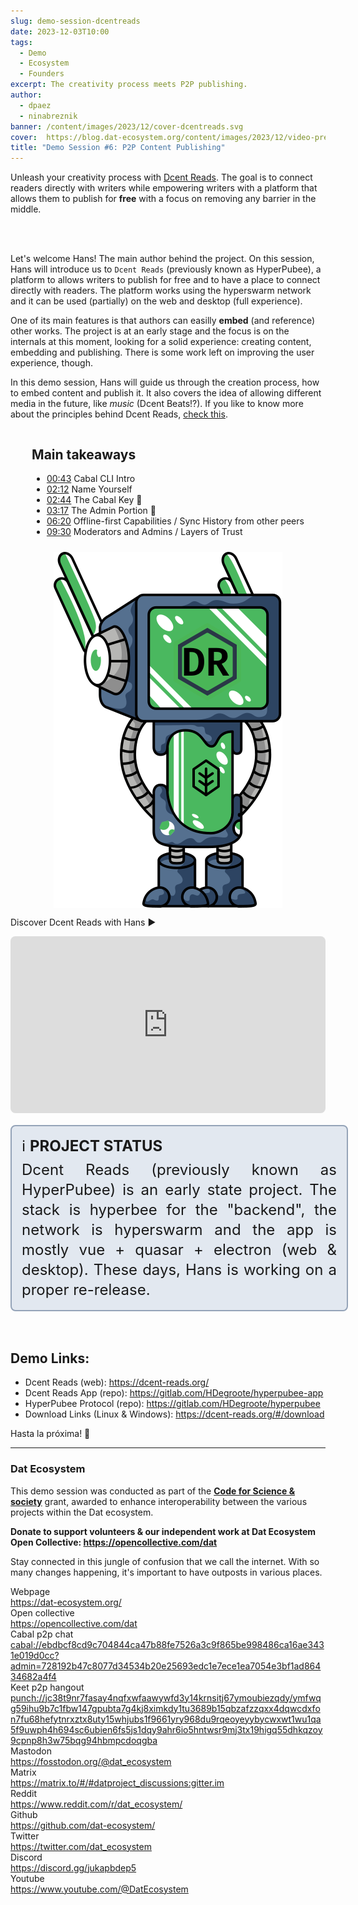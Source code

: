 ```yaml
---
slug: demo-session-dcentreads
date: 2023-12-03T10:00
tags:
  - Demo
  - Ecosystem
  - Founders
excerpt: The creativity process meets P2P publishing.
author:
  - dpaez
  - ninabreznik
banner: /content/images/2023/12/cover-dcentreads.svg
cover:  https://blog.dat-ecosystem.org/content/images/2023/12/video-preview-dcentreads.png
title: "Demo Session #6: P2P Content Publishing"
---
```


<div>
Unleash your creativity process with <a href='https://dcent-reads.org/'>Dcent Reads</a>. The goal is to connect readers directly with writers while empowering writers with a platform that allows them to publish for <b>free</b> with a focus on removing any barrier in the middle.

<br/><br/>

Let's welcome Hans! The main author behind the project. On this session, Hans will introduce us to `Dcent Reads` (previously known as HyperPubee), a platform to allows writers to publish for free and to have a place to connect directly with readers.
The platform works using the hyperswarm network and it can be used (partially) on the web and desktop (full experience).

One of its main features is that authors can easilly **embed** (and reference) other works. The project is at an early stage and the focus is on the internals at this moment, looking for a solid experience: creating content, embedding and publishing. There is some work left on improving the user experience, though.


In this demo session, Hans will guide us through the creation process, how to embed content and publish it. It also covers the idea of allowing different media in the future, like _music_ (Dcent Beats!?). If you like to know more about the principles behind Dcent Reads, [check this](https://dcent-reads.org/#/about).

<div class="container">
  <div class="image">
    <img src="/content/images/2023/12/demo-dcentreads.svg" alt="dcent reads logo (DR) with dat robot" style="width: 100%;" />
  </div>
  <div>
  <h2>Main takeaways</h2>

  - [00:43](https://youtu.be/0NeCCONtsoM?t=43) Cabal CLI Intro
  - [02:12](https://youtu.be/0NeCCONtsoM?t=132) Name Yourself
  - [02:44](https://youtu.be/0NeCCONtsoM?t=164) The Cabal Key 🔑
  - [03:17](https://youtu.be/0NeCCONtsoM?t=197) The Admin Portion 🔑
  - [06:20](https://youtu.be/0NeCCONtsoM?t=380) Offline-first Capabilities / Sync History from other peers
  - [09:30](https://youtu.be/0NeCCONtsoM?t=570) Moderators and Admins / Layers of Trust
  </div>
</div>

Discover Dcent Reads with Hans ▶️
<iframe style="width: 100%; aspect-ratio: 16/9; border-radius: 0.5rem;" src="https://www.youtube.com/embed/0NeCCONtsoM?si=OlCH0iu7gJJ8OZUq" title="Cabal Demo Session" frameborder="0" allow="accelerometer; autoplay; clipboard-write; encrypted-media; gyroscope; picture-in-picture; web-share" allowfullscreen></iframe>

<div class="note">
ℹ️ <b>Project Status</b> <br/>
Dcent Reads (previously known as HyperPubee) is an early state project. The stack is hyperbee for the "backend", the network is hyperswarm and the app is mostly vue + quasar + electron (web & desktop). These days, Hans is working on a proper re-release.
</div>
<br/>

## Demo Links:
- Dcent Reads (web): https://dcent-reads.org/
- Dcent Reads App (repo): https://gitlab.com/HDegroote/hyperpubee-app
- HyperPubee Protocol (repo): https://gitlab.com/HDegroote/hyperpubee
- Download Links (Linux & Windows): https://dcent-reads.org/#/download

Hasta la próxima! 👋
</div>


<style>
  /* mobile first */
.container {
  display: flex;
  flex-direction: column;
}

.note {
  width: 100%;
  background-color: rgb(226 232 240);
  padding: 16px;
  font-size: 1.5rem;
  line-height: 2rem;
  border: 2px solid rgb(148 163 184);
  border-radius: 0.5rem;
  margin: 16px 0;
  text-align: justify;
}

.note b {
  display: inline-block;
  margin-bottom: 6px;
  text-transform: uppercase;
}

.post-full-image {
  background-size: 75%;
  background-repeat: no-repeat;
}

.image-right {
  float:right;
}
.image-left {
  float:left;
}
/* .image {
  flex-grow: 1;
  margin-left: 30px;
  max-width: 30%;
} */
.image img {
  display:block;
  width:100%;
}

.container {
  flex-direction: column-reverse;
  justify-content: space-between;
  gap: 10px;
  align-items: center;
}

.image {
  flex-basis: 30%;
}

@media only screen and (min-width: 1024px) {
  .post-full-image {
    background-size: 50%;
  }

  .container {
    flex-direction: row;
    gap: 30px;
  }

  .image {
    flex-basis: 25%;
  }

  .note {
    padding: 16px 32px;
  }
}
</style>
</div>

------
<div class="about-ecosystem">

### Dat Ecosystem

This demo session was conducted as part of the **[Code for Science & society](https://www.codeforsociety.org/)** grant, awarded to enhance interoperability between the various projects within the Dat ecosystem.

**Donate to support volunteers & our independent work at Dat Ecosystem
Open Collective: https://opencollective.com/dat**

Stay connected in this jungle of confusion that we call the internet. With so many changes happening, it's important to have outposts in various places.

<div class="grid">
  <div class="name">Webpage</div>
  <div class="link"><a target="_blank" href="https://dat-ecosystem.org/">https://dat-ecosystem.org/</a></div>
  <div class="name">Open collective</div>
  <div class="link"><a target="_blank" href="https://opencollective.com/dat">https://opencollective.com/dat</a></div>
  <div class="name">Cabal p2p chat</div>
  <div class="link"><a target="_blank" href="#">cabal://ebdbcf8cd9c704844ca47b88fe7526a3c9f865be998486ca16ae3431e019d0cc?admin=728192b47c8077d34534b20e25693edc1e7ece1ea7054e3bf1ad86434682a4f4</a></div>
  <div class="name">Keet p2p hangout</div>
  <div class="link"><a target="_blank" href="#">punch://jc38t9nr7fasay4nqfxwfaawywfd3y14krnsitj67ymoubiezqdy/ymfwqg59ihu9b7c1fbw147gpubta7g4kj8ximkdy1tu3689b15qbzafzzqxx4dqwcdxfon7fu68hefytnrxztx8uty15whjubs1f9661yry968du9rqeoyeyybycwxwt1wu1qa5f9uwph4h694sc6ubien6fs5js1dqy9ahr6io5hntwsr9mj3tx19higq55dhkqzoy9cpnp8h3w75bqg94hbmpcdoqgba</a></div>
  <div class="name">Mastodon</div>
  <div class="link"><a target="_blank" href="https://fosstodon.org/@dat_ecosystem">https://fosstodon.org/@dat_ecosystem</a></div>
  <div class="name">Matrix</div>
  <div class="link"><a target="_blank" href="https://matrix.to/#/#datproject_discussions:gitter.im">https://matrix.to/#/#datproject_discussions:gitter.im</a></div>
  <div class="name">Reddit</div>
  <div class="link"><a target="_blank" href="https://www.reddit.com/r/dat_ecosystem/">https://www.reddit.com/r/dat_ecosystem/</a></div>
  <div class="name">Github</div>
  <div class="link"><a target="_blank" href="https://github.com/dat-ecosystem/">https://github.com/dat-ecosystem/</a></div>
  <div class="name">Twitter</div>
  <div class="link"><a target="_blank" href="https://twitter.com/dat_ecosystem">https://twitter.com/dat_ecosystem</a></div>
  <div class="name">Discord</div>
  <div class="link"><a target="_blank" href="https://discord.gg/jukapbdep5">https://discord.gg/jukapbdep5</a></div>
  <div class="name">Youtube</div>
  <div class="link"><a target="_blank" href="https://www.youtube.com/@DatEcosystem">https://www.youtube.com/@DatEcosystem</a></div>
</div>
</div>
